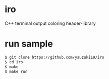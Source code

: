 # iro
C++ terminal output coloring header-library

# run sample

```bash
$ git clone https://github.com/ysuzuki19/iro
$ cd iro
$ make
$ make run
```
